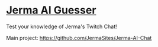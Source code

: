 # [Jerma AI Guesser](https://aiguess.jerma.io/)

Test your knowledge of Jerma's Twitch Chat!

Main project: https://github.com/JermaSites/Jerma-AI-Chat
